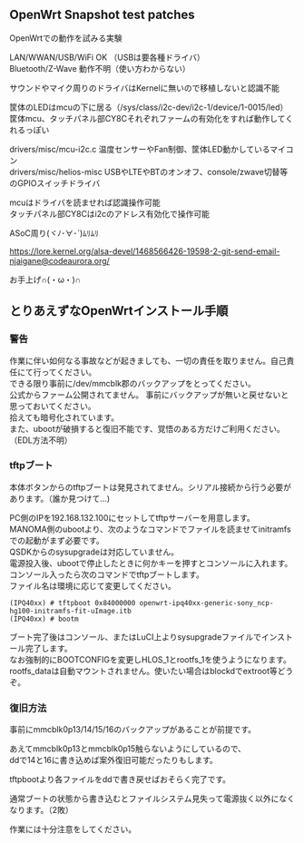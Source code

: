 ## OpenWrt Snapshot test patches

OpenWrtでの動作を試みる実験

LAN/WWAN/USB/WiFi OK （USBは要各種ドライバ）  
Bluetooth/Z-Wave 動作不明（使い方わからない）

サウンドやマイク周りのドライバはKernelに無いので移植しないと認識不能

筐体のLEDはmcuの下に居る（/sys/class/i2c-dev/i2c-1/device/1-0015/led）  
筐体mcu、タッチパネル部CY8Cそれぞれファームの有効化をすれば動作してくれるっぽい

drivers/misc/mcu-i2c.c 温度センサーやFan制御、筐体LED動かしているマイコン  
drivers/misc/helios-misc USBやLTEやBTのオンオフ、console/zwave切替等のGPIOスイッチドライバ

mcuはドライバを読ませれば認識操作可能  
タッチパネル部CY8Cはi2cのアドレス有効化で操作可能

ASoC周り(ヾﾉ･∀･`)ﾑﾘﾑﾘ

https://lore.kernel.org/alsa-devel/1468566426-19598-2-git-send-email-njaigane@codeaurora.org/

お手上げ∩(・ω・)∩



## とりあえずなOpenWrtインストール手順

### 警告

作業に伴い如何なる事故などが起きましても、一切の責任を取りません。自己責任にて行ってください。  
できる限り事前に/dev/mmcblk郡のバックアップをとってください。  
公式からファーム公開されてません。 事前にバックアップが無いと戻せないと思っておいてください。  
拾えても暗号化されています。  
また、ubootが破損すると復旧不能です、覚悟のある方だけご利用ください。（EDL方法不明）

### tftpブート

本体ボタンからのtftpブートは発見されてません。シリアル接続から行う必要があります。（誰か見つけて…)

PC側のIPを192.168.132.100にセットしてtftpサーバーを用意します。  
MANOMA側のubootより、次のようなコマンドでファイルを読ませてinitramfsでの起動がまず必要です。  
QSDKからのsysupgradeは対応していません。  
電源投入後、ubootで停止したときに何かキーを押すとコンソールに入れます。  
コンソール入ったら次のコマンドでtftpブートします。  
ファイル名は環境に応じて変更してください。

```
(IPQ40xx) # tftpboot 0x84000000 openwrt-ipq40xx-generic-sony_ncp-hg100-initramfs-fit-uImage.itb
(IPQ40xx) # bootm
```

ブート完了後はコンソール、またはLuCI上よりsysupgradeファイルでインストール完了します。  
なお強制的にBOOTCONFIGを変更しHLOS_1とrootfs_1を使うようになります。  
rootfs_dataは自動マウントされません。使いたい場合はblockdでextroot等どうぞ。  

### 復旧方法

事前にmmcblk0p13/14/15/16のバックアップがあることが前提です。

あえてmmcblk0p13とmmcblk0p15触らないようにしているので、  
ddで14と16に書き込めば案外復旧可能だったりもします。

tftpbootより各ファイルをddで書き戻せばおそらく完了です。

通常ブートの状態から書き込むとファイルシステム見失って電源抜く以外になくなります。（2敗）

作業には十分注意をしてください。